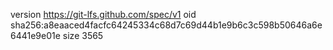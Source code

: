 version https://git-lfs.github.com/spec/v1
oid sha256:a8eaaced4facfc64245334c68d7c69d44b1e9b6c3c598b50646a6e6441e9e01e
size 3565
